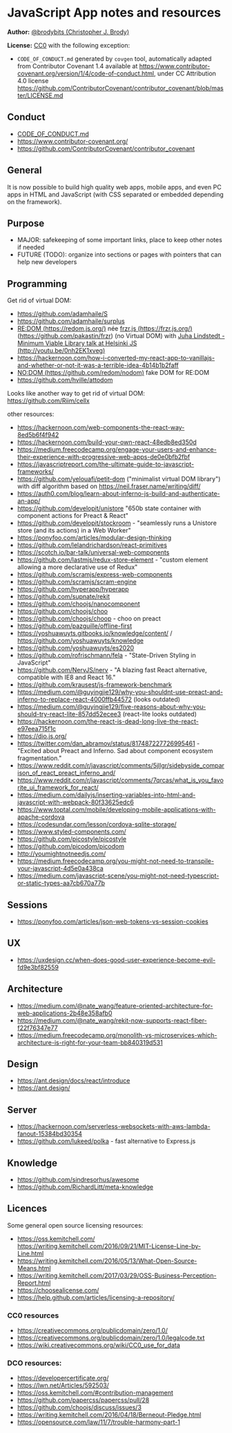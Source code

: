 # JavaScript App notes and resources

**Author:** [@brodybits (Christopher J. Brody)](https://github.com/brodybits)

**License:** [CC0](https://creativecommons.org/publicdomain/zero/1.0/) with the following exception:
- `CODE_OF_CONDUCT.md` generated by `covgen` tool, automatically adapted from Contributor Covenant 1.4 available at <https://www.contributor-covenant.org/version/1/4/code-of-conduct.html>, under CC Attribution 4.0 license <https://github.com/ContributorCovenant/contributor_covenant/blob/master/LICENSE.md>

## Conduct

- [CODE_OF_CONDUCT.md](./CODE_OF_CONDUCT.md)
- <https://www.contributor-covenant.org/>
- <https://github.com/ContributorCovenant/contributor_covenant>

## General

It is now possible to build high quality web apps, mobile apps, and even PC apps in HTML and JavaScript (with CSS separated or embedded depending on the framework).

## Purpose

- MAJOR: safekeeping of some important links, place to keep other notes if needed
- FUTURE (TODO): organize into sections or pages with pointers that can help new developers

## Programming

Get rid of virtual DOM:

- <https://github.com/adamhaile/S>
- <https://github.com/adamhaile/surplus>
- [RE:DOM (https://redom.js.org/)](https://redom.js.org/) née [frzr.js (https://frzr.js.org/)](https://frzr.js.org/) (<https://github.com/pakastin/frzr>) (no Virtual DOM) with [Juha Lindstedt - Minimum Viable Library talk at Helsinki JS (http://youtu.be/0nh2EK1xveg)](http://youtu.be/0nh2EK1xveg)
- <https://hackernoon.com/how-i-converted-my-react-app-to-vanillajs-and-whether-or-not-it-was-a-terrible-idea-4b14b1b2faff>
- [NO:DOM (https://github.com/redom/nodom)](https://github.com/redom/nodom) fake DOM for RE:DOM
- <https://github.com/hville/attodom>

Looks like another way to get rid of virtual DOM: <https://github.com/Riim/cellx>

other resources:

- <https://hackernoon.com/web-components-the-react-way-8ed5b6f4f942>
- <https://hackernoon.com/build-your-own-react-48edb8ed350d>
- <https://medium.freecodecamp.org/engage-your-users-and-enhance-their-experience-with-progressive-web-apps-de0e0bfb2fbf>
- <https://javascriptreport.com/the-ultimate-guide-to-javascript-frameworks/>
- <https://github.com/yelouafi/petit-dom> ("minimalist virtual DOM library") with diff algorithm based on <https://neil.fraser.name/writing/diff/>
- <https://auth0.com/blog/learn-about-inferno-js-build-and-authenticate-an-app/>
- <https://github.com/developit/unistore> "650b state container with component actions for Preact & React"
- <https://github.com/developit/stockroom> - "seamlessly runs a Unistore store (and its actions) in a Web Worker"
- <https://ponyfoo.com/articles/modular-design-thinking>
- <https://github.com/lelandrichardson/react-primitives>
- <https://scotch.io/bar-talk/universal-web-components>
- <https://github.com/lastmjs/redux-store-element> - "custom element allowing a more declarative use of Redux"
- <https://github.com/scramjs/express-web-components>
- <https://github.com/scramjs/scram-engine>
- <https://github.com/hyperapp/hyperapp>
- <https://github.com/supnate/rekit>
- <https://github.com/choojs/nanocomponent>
- <https://github.com/choojs/choo>
- <https://github.com/choojs/choop> - choo on preact
- <https://github.com/pazguille/offline-first>
- <https://yoshuawuyts.gitbooks.io/knowledge/content/> / <https://github.com/yoshuawuyts/knowledge>
- <https://github.com/yoshuawuyts/es2020>
- <https://github.com/rofrischmann/fela> - "State-Driven Styling in JavaScript"
- <https://github.com/NervJS/nerv> - "A blazing fast React alternative, compatible with IE8 and React 16."
- <https://github.com/krausest/js-framework-benchmark>
- <https://medium.com/@guyingjie129/why-you-shouldnt-use-preact-and-inferno-to-replace-react-4000ffb44572> (looks outdated)
- <https://medium.com/@guyingjie129/five-reasons-about-why-you-should-try-react-lite-857dd52ecee3> (react-lite looks outdated)
- <https://hackernoon.com/the-react-is-dead-long-live-the-react-e97eea715f1c>
- <https://dio.js.org/>
- <https://twitter.com/dan_abramov/status/817487227726995461> - "Excited about Preact and Inferno. Sad about component ecosystem fragmentation."
- <https://www.reddit.com/r/javascript/comments/5jllgr/sidebyside_comparison_of_react_preact_inferno_and/>
- <https://www.reddit.com/r/javascript/comments/7qrcas/what_is_you_favorite_ui_framework_for_react/>
- <https://medium.com/dailyjs/inserting-variables-into-html-and-javascript-with-webpack-80f33625edc6>
- <https://www.toptal.com/mobile/developing-mobile-applications-with-apache-cordova>
- <https://codesundar.com/lesson/cordova-sqlite-storage/>
- <https://www.styled-components.com/>
- <https://github.com/picostyle/picostyle>
- <https://github.com/picodom/picodom>
- <http://youmightnotneedjs.com/>
- <https://medium.freecodecamp.org/you-might-not-need-to-transpile-your-javascript-4d5e0a438ca>
- <https://medium.com/javascript-scene/you-might-not-need-typescript-or-static-types-aa7cb670a77b>

## Sessions

- <https://ponyfoo.com/articles/json-web-tokens-vs-session-cookies>

## UX

- <https://uxdesign.cc/when-does-good-user-experience-become-evil-fd9e3bf82559>

## Architecture

- <https://medium.com/@nate_wang/feature-oriented-architecture-for-web-applications-2b48e358afb0>
- <https://medium.com/@nate_wang/rekit-now-supports-react-fiber-f22f76347e77>
- <https://medium.freecodecamp.org/monolith-vs-microservices-which-architecture-is-right-for-your-team-bb840319d531>

## Design

- <https://ant.design/docs/react/introduce>
- <https://ant.design/>

## Server

- <https://hackernoon.com/serverless-websockets-with-aws-lambda-fanout-15384bd30354>
- <https://github.com/lukeed/polka> - fast alternative to Express.js

## Knowledge

- <https://github.com/sindresorhus/awesome>
- <https://github.com/RichardLitt/meta-knowledge>

## Licences

Some general open source licensing resources:

- <https://oss.kemitchell.com/>
 <https://writing.kemitchell.com/2016/09/21/MIT-License-Line-by-Line.html>
- <https://writing.kemitchell.com/2016/05/13/What-Open-Source-Means.html>
- <https://writing.kemitchell.com/2017/03/29/OSS-Business-Perception-Report.html>
- <https://choosealicense.com/>
- <https://help.github.com/articles/licensing-a-repository/>

### CC0 resources

- <https://creativecommons.org/publicdomain/zero/1.0/>
- <https://creativecommons.org/publicdomain/zero/1.0/legalcode.txt>
- <https://wiki.creativecommons.org/wiki/CC0_use_for_data>

### DCO resources:

- <https://developercertificate.org/>
- <https://lwn.net/Articles/592503/>
- <https://oss.kemitchell.com/#contribution-management>
- <https://github.com/papercss/papercss/pull/28>
- <https://github.com/choojs/discuss/issues/3>
- <https://writing.kemitchell.com/2016/04/18/Berneout-Pledge.html>
- <https://opensource.com/law/11/7/trouble-harmony-part-1>

